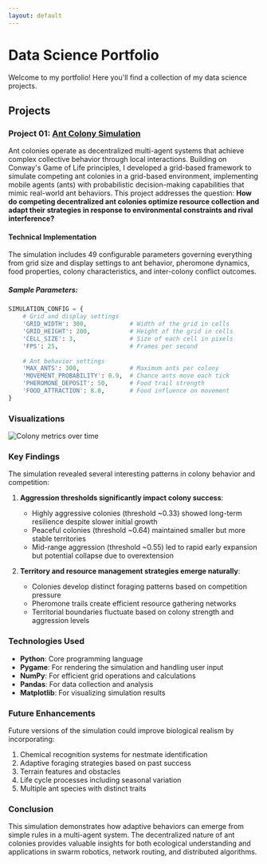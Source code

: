 ```yaml
---
layout: default
---
```

   
# Data Science Portfolio
Welcome to my portfolio! Here you'll find a collection of my data science projects.
   
## Projects
   
### Project 01: [Ant Colony Simulation](projects/ant-colony-simulation/)
Ant colonies operate as decentralized multi-agent systems that achieve complex collective behavior through local interactions. Building on Conway's Game of Life principles, I developed a grid-based framework to simulate competing ant colonies in a grid-based environment, implementing mobile agents (ants) with probabilistic decision-making capabilities that mimic real-world ant behaviors. This project addresses the question: **How do competing decentralized ant colonies optimize resource collection and adapt their strategies in response to environmental constraints and rival interference?**

#### Technical Implementation
The simulation includes 49 configurable parameters governing everything from grid size and display settings to ant behavior, pheromone dynamics, food properties, colony characteristics, and inter-colony conflict outcomes.

##### Sample Parameters:
```python
SIMULATION_CONFIG = {
    # Grid and display settings
    'GRID_WIDTH': 300,            # Width of the grid in cells
    'GRID_HEIGHT': 200,           # Height of the grid in cells
    'CELL_SIZE': 3,               # Size of each cell in pixels
    'FPS': 25,                    # Frames per second
    
    # Ant behavior settings
    'MAX_ANTS': 300,              # Maximum ants per colony
    'MOVEMENT_PROBABILITY': 0.9,  # Chance ants move each tick
    'PHEROMONE_DEPOSIT': 50,      # Food trail strength
    'FOOD_ATTRACTION': 8.0,       # Food influence on movement
}
```

### Visualizations

![Colony metrics over time](/assets/images/ant-images/anthills.gif)

### Key Findings

The simulation revealed several interesting patterns in colony behavior and competition:

1. **Aggression thresholds significantly impact colony success**:
   - Highly aggressive colonies (threshold ~0.33) showed long-term resilience despite slower initial growth
   - Peaceful colonies (threshold ~0.64) maintained smaller but more stable territories
   - Mid-range aggression (threshold ~0.55) led to rapid early expansion but potential collapse due to overextension

2. **Territory and resource management strategies emerge naturally**:
   - Colonies develop distinct foraging patterns based on competition pressure
   - Pheromone trails create efficient resource gathering networks
   - Territorial boundaries fluctuate based on colony strength and aggression levels

### Technologies Used

- **Python**: Core programming language
- **Pygame**: For rendering the simulation and handling user input
- **NumPy**: For efficient grid operations and calculations
- **Pandas**: For data collection and analysis
- **Matplotlib**: For visualizing simulation results

### Future Enhancements

Future versions of the simulation could improve biological realism by incorporating:

1. Chemical recognition systems for nestmate identification
2. Adaptive foraging strategies based on past success
3. Terrain features and obstacles
4. Life cycle processes including seasonal variation
5. Multiple ant species with distinct traits

### Conclusion

This simulation demonstrates how adaptive behaviors can emerge from simple rules in a multi-agent system. The decentralized nature of ant colonies provides valuable insights for both ecological understanding and applications in swarm robotics, network routing, and distributed algorithms.

